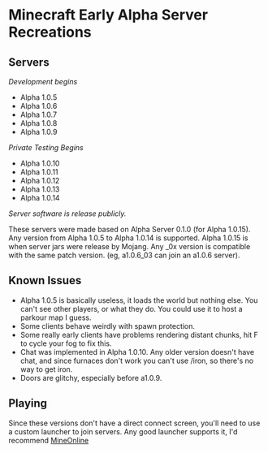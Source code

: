 # Minecraft Early Alpha Server Recreations
## Servers

*Development begins*
- Alpha 1.0.5
- Alpha 1.0.6
- Alpha 1.0.7
- Alpha 1.0.8
- Alpha 1.0.9

*Private Testing Begins*

- Alpha 1.0.10
- Alpha 1.0.11
- Alpha 1.0.12
- Alpha 1.0.13
- Alpha 1.0.14

*Server software is release publicly.*

These servers were made based on Alpha Server 0.1.0 (for Alpha 1.0.15).
Any version from Alpha 1.0.5 to Alpha 1.0.14 is supported.
Alpha 1.0.15 is when server jars were release by Mojang.
Any _0x version is compatible with the same patch version. (eg, a1.0.6_03 can join an a1.0.6 server).

## Known Issues
- Alpha 1.0.5 is basically useless, it loads the world but nothing else. You can't see other players, or what they do. You could use it to host a parkour map I guess.
- Some clients behave weirdly with spawn protection.
- Some really early clients have problems rendering distant chunks, hit F to cycle your fog to fix this.
- Chat was implemented in Alpha 1.0.10. Any older version doesn't have chat, and since furnaces don't work you can't use /iron, so there's no way to get iron.
- Doors are glitchy, especially before a1.0.9.

## Playing
Since these versions don't have a direct connect screen, you'll need to use a custom launcher to join servers.
Any good launcher supports it, I'd recommend [MineOnline](https://mineonline.codie.gg/)
